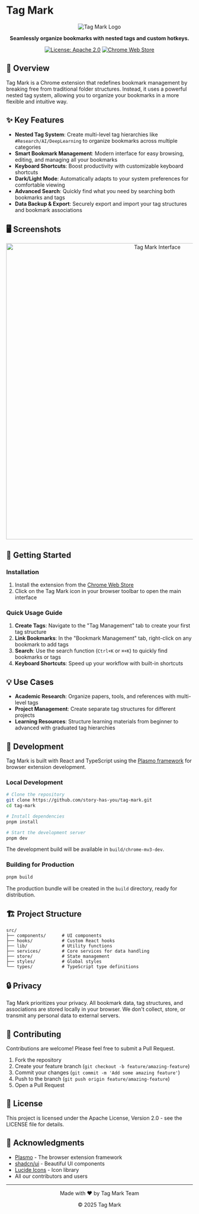 # Tag Mark

<div align="center">

![Tag Mark Logo](https://via.placeholder.com/150x150?text=TagMark)

**Seamlessly organize bookmarks with nested tags and custom hotkeys.**

[![License: Apache 2.0](https://img.shields.io/badge/License-Apache%202.0-blue.svg)](https://www.apache.org/licenses/LICENSE-2.0)
[![Chrome Web Store](https://img.shields.io/badge/Chrome-Extension-green)](https://chrome.google.com/webstore)

</div>

## 🌟 Overview

Tag Mark is a Chrome extension that redefines bookmark management by breaking free from traditional folder structures. Instead, it uses a powerful nested tag system, allowing you to organize your bookmarks in a more flexible and intuitive way.

## ✨ Key Features

- **Nested Tag System**: Create multi-level tag hierarchies like `#Research/AI/DeepLearning` to organize bookmarks across multiple categories
- **Smart Bookmark Management**: Modern interface for easy browsing, editing, and managing all your bookmarks
- **Keyboard Shortcuts**: Boost productivity with customizable keyboard shortcuts
- **Dark/Light Mode**: Automatically adapts to your system preferences for comfortable viewing
- **Advanced Search**: Quickly find what you need by searching both bookmarks and tags
- **Data Backup & Export**: Securely export and import your tag structures and bookmark associations

## 🖥️ Screenshots

<div align="center">
  <img src="https://story-has-you.github.io/tag-mark/images/screenshot.png?text=Tag+Mark+Screenshot" alt="Tag Mark Interface" width="800px" />
</div>

## 🚀 Getting Started

### Installation

1. Install the extension from the [Chrome Web Store](https://chrome.google.com/webstore)
2. Click on the Tag Mark icon in your browser toolbar to open the main interface

### Quick Usage Guide

1. **Create Tags**: Navigate to the "Tag Management" tab to create your first tag structure
2. **Link Bookmarks**: In the "Bookmark Management" tab, right-click on any bookmark to add tags
3. **Search**: Use the search function (`Ctrl+K` or `⌘+K`) to quickly find bookmarks or tags
4. **Keyboard Shortcuts**: Speed up your workflow with built-in shortcuts

## 💡 Use Cases

- **Academic Research**: Organize papers, tools, and references with multi-level tags
- **Project Management**: Create separate tag structures for different projects
- **Learning Resources**: Structure learning materials from beginner to advanced with graduated tag hierarchies

## 🔧 Development

Tag Mark is built with React and TypeScript using the [Plasmo framework](https://docs.plasmo.com/) for browser extension development.

### Local Development

```bash
# Clone the repository
git clone https://github.com/story-has-you/tag-mark.git
cd tag-mark

# Install dependencies
pnpm install

# Start the development server
pnpm dev
```

The development build will be available in `build/chrome-mv3-dev`.

### Building for Production

```bash
pnpm build
```

The production bundle will be created in the `build` directory, ready for distribution.

## 🏗️ Project Structure

```
src/
├── components/      # UI components
├── hooks/           # Custom React hooks
├── lib/             # Utility functions
├── services/        # Core services for data handling
├── store/           # State management
├── styles/          # Global styles
└── types/           # TypeScript type definitions
```

## 🔒 Privacy

Tag Mark prioritizes your privacy. All bookmark data, tag structures, and associations are stored locally in your browser. We don't collect, store, or transmit any personal data to external servers.

## 🤝 Contributing

Contributions are welcome! Please feel free to submit a Pull Request.

1. Fork the repository
2. Create your feature branch (`git checkout -b feature/amazing-feature`)
3. Commit your changes (`git commit -m 'Add some amazing feature'`)
4. Push to the branch (`git push origin feature/amazing-feature`)
5. Open a Pull Request

## 📄 License

This project is licensed under the Apache License, Version 2.0 - see the LICENSE file for details.

## 🙏 Acknowledgments

- [Plasmo](https://www.plasmo.com/) - The browser extension framework
- [shadcn/ui](https://ui.shadcn.com/) - Beautiful UI components
- [Lucide Icons](https://lucide.dev/) - Icon library
- All our contributors and users

---

<div align="center">
  <p>Made with ❤️ by Tag Mark Team</p>
  <p>© 2025 Tag Mark</p>
</div>
